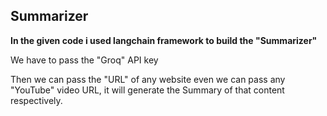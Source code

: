 ## Summarizer

**In the given code i used langchain framework to build the "Summarizer"**

We have to pass the "Groq" API key 

Then we can pass the "URL" of any website even we can pass any "YouTube" video URL, it will generate the Summary of that content respectively.
